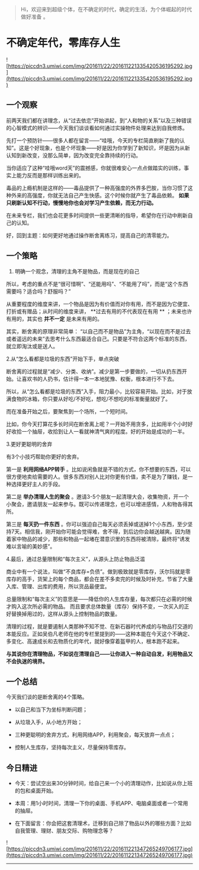 > Hi，欢迎来到超级个体，在不确定的时代，确定的生活，为个体崛起的时代做好准备 。

# 不确定年代，零库存人生

![https://piccdn3.umiwi.com/img/201611/22/201611221335420536195292.jpg](https://piccdn3.umiwi.com/img/201611/22/201611221335420536195292.jpg)

## 一个观察

前两天我们都在讲理念，从“过去依恋”开始讲起，到“人和物的关系”以及三种错误的心智模式的辨识——今天我们谈谈看如何通过实操物件处理来达到自我修炼。

先打一个预防针——很多人都在留言——“哇哦，今天的专栏简直刷新了我的认知”。这是个好现象，也是个坏现象——好是因为你学到了新知识，坏是因为从新认知到新改变，没那么简单，因为改变完全靠持续的行动。 

当你适应了这种“哇哦word天”的震撼感，你就很难安心一点点做踏实的训练，事实上能力反而是那样训练出来的。

毒品的上瘾机制是这样的——毒品提供了一种高强度的外界多巴胺，当你习惯了这种外来的高强度，你就无法自己产生快感。这个时候你就产生了毒品依赖。 **如果只刷新认知不行动，慢慢地你也会对学习产生依赖，而无力行动。**

在未来专栏，我们也会花更多时间提供一些更清晰的指导，希望你在行动中刷新自己的认知。

好，回到主题：如何更好地通过操作断舍离练习，提高自己的清零能力。

## 一个策略

1. 明确一个观念，清理的主角不是物品，而是现在的自己

所以，考虑的重点不是“很可惜啊”、“还能用吗”、“不能用了吗”，而是“这个东西需要吗？适合吗？舒服吗？”

从重要程度的维度来讲，一个物品是因为有价值而对你有用，而不是因为它便宜、打折或有赠品；从时间的维度来讲， **过去有用的不代表现在有用 ** ；未来也许有用的，其实也 **并不一定** 是未来有用的。

其实，断舍离的原理非常简单： “以自己而不是物品”为主角，“以现在而不是过去或者遥远的未来”去思考什么东西最适合自己。只要是不符合这两个标准的东西，就立即淘汰或是送人。

2.从“怎么看都是垃圾的东西”开始下手，单点突破

断舍离的过程就是“减少、分类、收纳”。减少是第一步要做的，一切从扔东西开始。让喜欢书的人扔书，估计得一本一本地犹豫、权衡，根本进行不下去。

所以，从“怎么看都是垃圾的东西”入手，阻力最小，比较容易开始。比如，对于放满食物的冰箱，你只要从好吃/不好吃，想吃/不想吃的标准衡量就好了。

而在准备开始之后，要聚焦到一个场所，一个短时间。

比如，你今天打算花多长时间在断舍离上呢？一开始不用贪多，比如用半个小时好好收拾一个抽屉，收拾到让人一看就神清气爽的程度。好的开始是成功的一半。

3.更好更聪明的舍弃

有3个小技巧帮助你更好的舍弃。

第一是 **利用网络APP转手** 。比如说闲鱼就是不错的方式，你不想要的东西，可以很方便地卖给需要的人。很多东西对别人比对你更有价值，卖不是为了赚钱，是一种选择更好主人的手段。

第二是 **举办清理人生的聚会** 。邀请3-5个朋友一起清理大会，收集物资，开一个小聚会，邀请朋友一起来参与。既可以传递理念，也可以增进感情，人和物各得其所。

第三是 **每天扔一件东西** 。你可以强迫自己每天必须丢掉或送掉1个小东西，至少坚持7天。相信我，刚开始你可能会觉得难，舍不得，到后边你会越送越爽。因为随着家中物品的减少，那些和物品一起堵在潜意识里的东西将被清除，最终将“诱发难以言喻的美妙感”。

4.最后，通过总量限制和“每次主义”，从源头上防止物品泛滥

商业中有一个说法，叫做“不良库存=负债”。做到极致就是零库存，沃尔玛就是零库存的高手，货架上的每个商品，都会在差不多卖完的时候及时补充，节省了大量入库、管理、出库的费用，所以货品最便宜。

总量限制和“每次主义”的意思是——降低你的人生库存量，每次都只在必需的时候才购入这次所必需的物品。 而且要求总体数量（库存）保持不变，一次买入的正好替换掉用过的，这样从源头上控制物品的数量。

清理的过程，就是要遏制人类那种不知不觉、在新石器时代养成的与物品打交道的本能反应。正如吴伯凡老师在他的专栏里提到的——这种本能在今天这个不确定、多变化、高速成长和去物质化的年代，就好像穿着盔甲的人，根本跑不起来。

 **与其说你在清理物品，不如说在清理自己——让你进入一种自动自发，利用物品又不会执迷的境界。**

## 一个总结

今天我们谈的是断舍离的4个策略。

* 以自己和当下为坐标判断问题；

* 从垃圾入手，从小地方开始；

* 三种更聪明的舍弃方式，利用网络APP，利用聚会，每天放弃一点点；

* 控制人生库存，坚持每次主义，尽量保持零库存。

## 今日精进

* 今天：尝试空出来30分钟时间，给自己来一个小的清理动作，比如说从你上班的包和桌面开始。

* 本周：用1小时时间，清理一下你的桌面、手机APP、电脑桌面或者一个常用的抽屉。

* 在下面留言：你会把这套清理术，迁移到自己除了物品以外的哪些方面？比如自我管理、理财、朋友交际、购物理念等？

![https://piccdn3.umiwi.com/img/201611/22/201611221347265249706177.jpg](https://piccdn3.umiwi.com/img/201611/22/201611221347265249706177.jpg)

---
